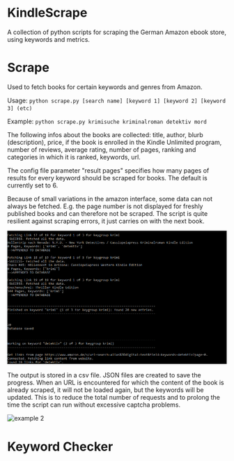 # KindleScrape
A collection of python scripts for scraping the German Amazon ebook store, using keywords and metrics.


# Scrape

Used to fetch books for certain keywords and genres from Amazon.

Usage: `python scrape.py [search name] [keyword 1] [keyword 2] [keyword 3] (etc)`

Example: `python scrape.py krimisuche kriminalroman detektiv mord`

The following infos about the books are collected: title, author, blurb (description), price, if the book is enrolled in the Kindle Unlimited program, number of reviews, average rating, number of pages, ranking and categories in which it is ranked, keywords, url.

The config file parameter "result pages" specifies how many pages of results for every keyword should be scraped for books. The default is currently set to 6.

Because of small variations in the amazon interface, some data can not always be fetched. E.g. the page number is not displayed for freshly published books and can therefore not be scraped. The script is quite resilient against scraping errors, it just carries on with the next book.

![example 1](https://github.com/LauraWartschinski/KindleScrape/blob/master/example.png)

The output is stored in a csv file. JSON files are created to save the progress. When an URL is encountered for which the content of the book is already scraped, it will not be loaded again, but the keywords will be updated. This is to reduce the total number of requests and to prolong the time the script can run without excessive captcha problems.

![example 2](https://github.com/LauraWartschinski/KindleScrape/blob/master/exampl2.png)





# Keyword Checker
